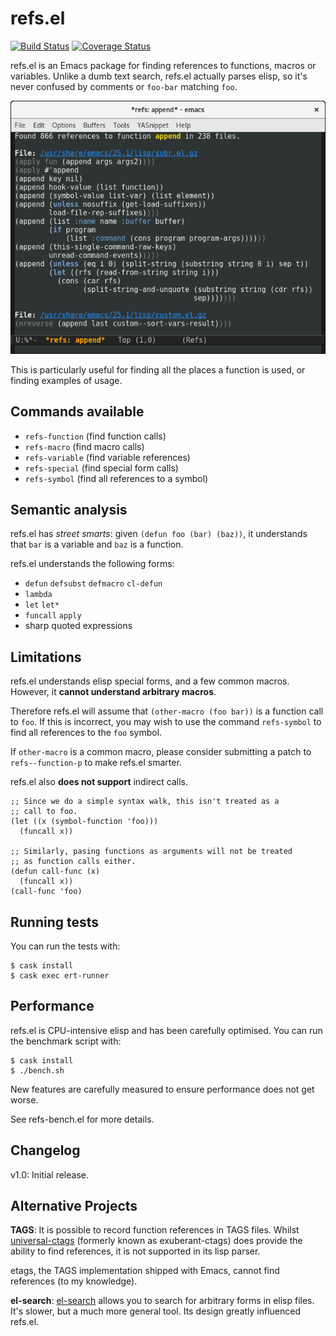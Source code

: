 # refs.el
[![Build Status](https://travis-ci.org/Wilfred/refs.el.svg?branch=master)](https://travis-ci.org/Wilfred/refs.el)
[![Coverage Status](https://coveralls.io/repos/github/Wilfred/refs.el/badge.svg?branch=master)](https://coveralls.io/github/Wilfred/refs.el?branch=master)

refs.el is an Emacs package for finding references to functions,
macros or variables. Unlike a dumb text search, refs.el actually
parses elisp, so it's never confused by comments or `foo-bar` matching
`foo`.

![screenshot](refs_screenshot.png)

This is particularly useful for finding all the places a function is
used, or finding examples of usage.

## Commands available

* `refs-function` (find function calls)
* `refs-macro` (find macro calls)
* `refs-variable` (find variable references)
* `refs-special` (find special form calls)
* `refs-symbol` (find all references to a symbol)

## Semantic analysis

refs.el has *street smarts*: given `(defun foo (bar) (baz))`, it
understands that `bar` is a variable and `baz` is a function.

refs.el understands the following forms:

* `defun` `defsubst` `defmacro` `cl-defun`
* `lambda`
* `let` `let*`
* `funcall` `apply`
* sharp quoted expressions

## Limitations

refs.el understands elisp special forms, and a few common
macros. However, it **cannot understand arbitrary macros**.

Therefore refs.el will assume that `(other-macro (foo bar))` is a
function call to `foo`. If this is incorrect, you may wish to use the
command `refs-symbol` to find all references to the `foo` symbol.

If `other-macro` is a common macro, please consider submitting a patch
to `refs--function-p` to make refs.el smarter.

refs.el also **does not support** indirect calls.

``` emacs-lisp
;; Since we do a simple syntax walk, this isn't treated as a
;; call to foo.
(let ((x (symbol-function 'foo)))
  (funcall x))

;; Similarly, pasing functions as arguments will not be treated
;; as function calls either.
(defun call-func (x)
  (funcall x))
(call-func 'foo)
```

## Running tests

You can run the tests with:

```
$ cask install
$ cask exec ert-runner
```

## Performance

refs.el is CPU-intensive elisp and has been carefully optimised. You
can run the benchmark script with:

```
$ cask install
$ ./bench.sh
```

New features are carefully measured to ensure performance does not get
worse.

See refs-bench.el for more details.

## Changelog

v1.0: Initial release.

## Alternative Projects

**TAGS**: It is possible to record function references in TAGS
files. Whilst [universal-ctags](https://github.com/universal-ctags/ctags) (formerly
known as exuberant-ctags) does provide the ability to find references,
it is not supported in its lisp parser.

etags, the TAGS implementation shipped with Emacs, cannot find
references (to my knowledge).

**el-search**:
[el-search](https://elpa.gnu.org/packages/el-search.html) allows you
to search for arbitrary forms in elisp files. It's slower, but a much
more general tool. Its design greatly influenced refs.el.
